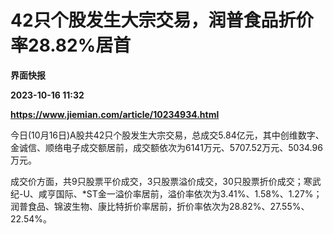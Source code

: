 # 42只个股发生大宗交易，润普食品折价率28.82%居首
**界面快报**

**2023-10-16 11:32**

**https://www.jiemian.com/article/10234934.html**

今日(10月16日)A股共42只个股发生大宗交易，总成交5.84亿元，其中创维数字、金诚信、顺络电子成交额居前，成交额依次为6141万元、5707.52万元、5034.96万元。

成交价方面，共9只股票平价成交，3只股票溢价成交，30只股票折价成交；寒武纪-U、咸亨国际、\*ST金一溢价率居前，溢价率依次为3.41%、1.58%、1.27%；润普食品、锦波生物、康比特折价率居前，折价率依次为28.82%、27.55%、22.54%。